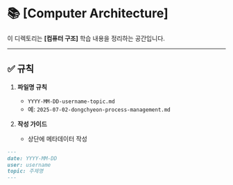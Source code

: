 # 📚 [Computer Architecture]

이 디렉토리는 **[컴퓨터 구조]** 학습 내용을 정리하는 공간입니다.

---

## ✅ 규칙

1. **파일명 규칙**
    - `YYYY-MM-DD-username-topic.md`
    - 예: `2025-07-02-dongchyeon-process-management.md`

2. **작성 가이드**
    - 상단에 메타데이터 작성

```markdown
---
date: YYYY-MM-DD
user: username
topic: 주제명
---